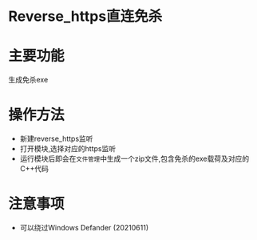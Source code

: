 # Reverse_https直连免杀

# 主要功能
生成免杀exe



# 操作方法
+ 新建reverse_https监听
+ 打开模块,选择对应的https监听
+ 运行模块后即会在`文件管理`中生成一个zip文件,包含免杀的exe载荷及对应的C++代码



# 注意事项
+ 可以绕过Windows Defander (20210611)


